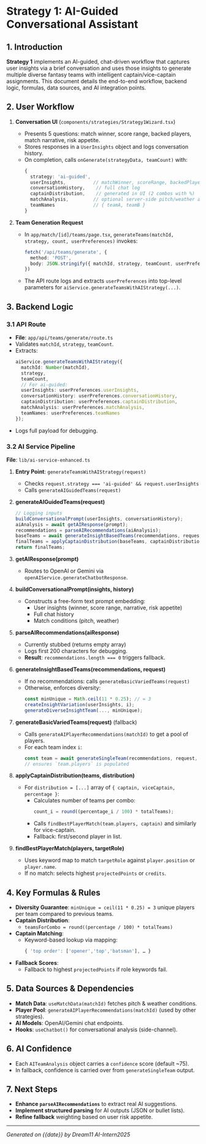 # Strategy 1: AI-Guided Conversational Assistant

## 1. Introduction
**Strategy 1** implements an AI-guided, chat-driven workflow that captures user insights via a brief conversation and uses those insights to generate multiple diverse fantasy teams with intelligent captain/vice-captain assignments. This document details the end-to-end workflow, backend logic, formulas, data sources, and AI integration points.

## 2. User Workflow

1. **Conversation UI** (`components/strategies/Strategy1Wizard.tsx`)
   - Presents 5 questions: match winner, score range, backed players, match narrative, risk appetite.
   - Stores responses in a `UserInsights` object and logs conversation history.
   - On completion, calls `onGenerate(strategyData, teamCount)` with:
     ```ts
     {
       strategy: 'ai-guided',
       userInsights,          // matchWinner, scoreRange, backedPlayers, matchNarrative, riskAppetite
       conversationHistory,    // full chat log
       captainDistribution,    // generated in UI (2 combos with %)
       matchAnalysis,         // optional server‐side pitch/weather analysis
       teamNames              // { teamA, teamB }
     }
     ```

2. **Team Generation Request**
   - In `app/match/[id]/teams/page.tsx`, `generateTeams(matchId, strategy, count, userPreferences)` invokes:
     ```ts
     fetch('/api/teams/generate', {
       method: 'POST',
       body: JSON.stringify({ matchId, strategy, teamCount, userPreferences })
     })
     ```
   - The API route logs and extracts `userPreferences` into top-level parameters for `aiService.generateTeamsWithAIStrategy(...)`.

## 3. Backend Logic

### 3.1 API Route
- **File**: `app/api/teams/generate/route.ts`
- Validates `matchId`, `strategy`, `teamCount`.
- Extracts:
  ```ts
  aiService.generateTeamsWithAIStrategy({
    matchId: Number(matchId),
    strategy,
    teamCount,
    // For ai-guided:
    userInsights: userPreferences.userInsights,
    conversationHistory: userPreferences.conversationHistory,
    captainDistribution: userPreferences.captainDistribution,
    matchAnalysis: userPreferences.matchAnalysis,
    teamNames: userPreferences.teamNames
  });
  ```
- Logs full payload for debugging.

### 3.2 AI Service Pipeline
**File**: `lib/ai-service-enhanced.ts`

1. **Entry Point**: `generateTeamsWithAIStrategy(request)`
   - Checks `request.strategy === 'ai-guided' && request.userInsights`
   - Calls `generateAIGuidedTeams(request)`

2. **generateAIGuidedTeams(request)**
   ```ts
   // Logging inputs
   buildConversationalPrompt(userInsights, conversationHistory);
   aiAnalysis = await getAIResponse(prompt);
   recommendations = parseAIRecommendations(aiAnalysis);
   baseTeams = await generateInsightBasedTeams(recommendations, request);
   finalTeams = applyCaptainDistribution(baseTeams, captainDistribution);
   return finalTeams;
   ```

3. **getAIResponse(prompt)**
   - Routes to OpenAI or Gemini via `openAIService.generateChatbotResponse`.

4. **buildConversationalPrompt(insights, history)**
   - Constructs a free-form text prompt embedding:
     - User insights (winner, score range, narrative, risk appetite)
     - Full chat history
     - Match conditions (pitch, weather)

5. **parseAIRecommendations(aiResponse)**
   - Currently stubbed (returns empty array)
   - Logs first 200 characters for debugging.
   - **Result**: `recommendations.length === 0` triggers fallback.

6. **generateInsightBasedTeams(recommendations, request)**
   - If no recommendations: calls `generateBasicVariedTeams(request)`
   - Otherwise, enforces diversity:
     ```ts
     const minUnique = Math.ceil(11 * 0.25); // = 3
     createInsightVariation(userInsights, i);
     generateDiverseInsightTeam(..., minUnique);
     ```

7. **generateBasicVariedTeams(request)** (fallback)
   - Calls `generateAIPlayerRecommendations(matchId)` to get a pool of players.
   - For each team index `i`:
     ```ts
     const team = await generateSingleTeam(recommendations, request, i);
     // ensures `team.players` is populated
     ```

8. **applyCaptainDistribution(teams, distribution)**
   - For `distribution = [...]` array of `{ captain, viceCaptain, percentage }`:
     - Calculates number of teams per combo:
       ```ts
       count_i = round((percentage_i / 100) * totalTeams);
       ```
     - Calls `findBestPlayerMatch(team.players, captain)` and similarly for vice-captain.
     - Fallback: first/second player in list.

9. **findBestPlayerMatch(players, targetRole)**
   - Uses keyword map to match `targetRole` against `player.position` or `player.name`.
   - If no match: selects highest `projectedPoints` or `credits`.

## 4. Key Formulas & Rules

- **Diversity Guarantee**: `minUnique = ceil(11 * 0.25) = 3` unique players per team compared to previous teams.
- **Captain Distribution**:
  - `teamsForCombo = round((percentage / 100) * totalTeams)`
- **Captain Matching**:
  - Keyword-based lookup via mapping:
    ```js
    { 'top order': ['opener','top','batsman'], … }
    ```
- **Fallback Scores**:
  - Fallback to highest `projectedPoints` if role keywords fail.

## 5. Data Sources & Dependencies

- **Match Data**: `useMatchData(matchId)` fetches pitch & weather conditions.
- **Player Pool**: `generateAIPlayerRecommendations(matchId)` (used by other strategies).
- **AI Models**: OpenAI/Gemini chat endpoints.
- **Hooks**: `useChatbot()` for conversational analysis (side-channel).

## 6. AI Confidence

- Each `AITeamAnalysis` object carries a `confidence` score (default ~75).
- In fallback, confidence is carried over from `generateSingleTeam` output.

## 7. Next Steps
- **Enhance `parseAIRecommendations`** to extract real AI suggestions.
- **Implement structured parsing** for AI outputs (JSON or bullet lists).
- **Refine fallback** weighting based on user risk appetite.

---
*Generated on {{date}} by Dream11 AI-Intern2025*
